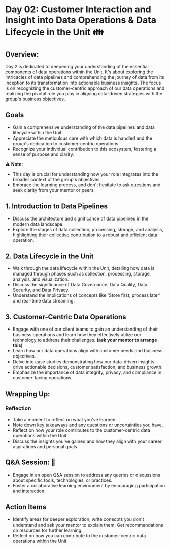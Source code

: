 # Day 02: Customer Interaction and Insight into Data Operations & Data Lifecycle in the Unit :family:

## Overview:
Day 2 is dedicated to deepening your understanding of the essential components of data operations within the Unit. It's about exploring the intricacies of data pipelines and comprehending the journey of data from its inception to its transformation into actionable business insights. The focus is on recognizing the customer-centric approach of our data operations and realizing the pivotal role you play in aligning data-driven strategies with the group's business objectives.

## Goals
- Gain a comprehensive understanding of the data pipelines and data lifecycle within the Unit.
- Appreciate the meticulous care with which data is handled and the group's dedication to customer-centric operations.
- Recognize your individual contribution to this ecosystem, fostering a sense of purpose and clarity.

:warning: **Note:**
- This day is crucial for understanding how your role integrates into the broader context of the group's objectives.
- Embrace the learning process, and don't hesitate to ask questions and seek clarity from your mentor or peers.

## 1. Introduction to Data Pipelines
   - Discuss the architecture and significance of data pipelines in the modern data landscape.
   - Explore the stages of data collection, processing, storage, and analysis, highlighting their collective contribution to a robust and efficient data operation.

## 2. Data Lifecycle in the Unit
   - Walk through the data lifecycle within the Unit, detailing how data is managed through phases such as collection, processing, storage, analysis, and visualization.
   - Discuss the significance of Data Governance, Data Quality, Data Security, and Data Privacy.
   - Understand the implications of concepts like 'Store first, process later' and real-time data streaming.

## 3. Customer-Centric Data Operations
   - Engage with one of our client teams to gain an understanding of their business operations and learn how they effectively utilize our technology to address their challenges. **(ask your mentor to arrange this)**
   - Learn how our data operations align with customer needs and business objectives.
   - Delve into case studies demonstrating how our data-driven insights drive actionable decisions, customer satisfaction, and business growth.
   - Emphasize the importance of data integrity, privacy, and compliance in customer-facing operations.

## Wrapping Up:
### Reflection
- Take a moment to reflect on what you've learned:
- Note down key takeaways and any questions or uncertainties you have.
- Reflect on how your role contributes to the customer-centric data operations within the Unit.
- Discuss the insights you've gained and how they align with your career aspirations and personal goals.

## **Q&A Session:** :raising_hand:
   - Engage in an open Q&A session to address any queries or discussions about specific tools, technologies, or practices.
   - Foster a collaborative learning environment by encouraging participation and interaction.

## Action Items  
- Identify areas for deeper exploration, write conecpts you don't understand and ask your mentor to explain them, Get recommendations on resources for further learning.
- Reflect on how you can contribute to the customer-centric data operations within the Unit.

